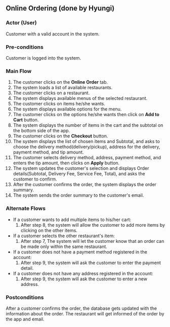 ## Online Ordering (done by Hyungi)

### Actor (User)
Customer with a valid account in the system.

### Pre-conditions
Customer is logged into the system.

### Main Flow
1. The customer clicks on the **Online Order** tab.
2. The system loads a list of available restaurants.
3. The customer clicks on a restaurant.
4. The system displays available menus of the selected restaurant.
5. The customer clicks on items he/she wants.
6. The system displays available options for the menu.
7. The customer clicks on the options he/she wants then click on **Add to Cart** button.
8. The system displays the number of items in the cart and the subtotal on the bottom side of the app.
9. The customer clicks on the **Checkout** button.
10. The system displays the list of chosen items and Subtotal, and asks to choose the delivery method(delivery/pickup), address for the delivery, payment method, and tip amount.
11. The customer selects delivery method, address, payment method, and enters the tip amount, then clicks on **Apply** button.
12. The system updates the customer's selection and displays Order details(Subtotal, Delivery Fee, Service Fee, Total), and asks the customer to confirm.
13. After the customer confirms the order, the system displays the order summary.
14. The system sends the order summary to the customer's email.


### Alternate Flows
- If a customer wants to add multiple items to his/her cart:
  1. After step 8, the system will allow the customer to add more items by clicking on the other items.
- If a customer selects the other restaurant's item:
  1. After step 7, The system will let the customer know that an order can be made only within the same restaurant.
- If a customer does not have a payment method registered in the account:
  1. After step 9, the system will ask the customer to enter the payment detail.
- If a customer does not have any address registered in the account:
  1. After step 9, the system will ask the customer to enter a new address.


### Postconditions
After a customer confirms the order, the database gets updated with the information about the order. The restaurant will get informed of the order by the app and email.
